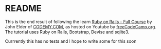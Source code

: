 # README

This is the end result of following the learn [Ruby on Rails - Full Course](https://www.youtube.com/watch?v=fmyvWz5TUWg&t=13477s) by John Elder of [CODEMY.COM](https://codemy.com/), as hosted on Youtube by [freeCodeCamp.org](https://www.freecodecamp.org/). 
The tutorial uses Ruby on Rails, Bootstrap, Devise and sqlite3.

Currrently this has no tests and I hope to write some for this soon
